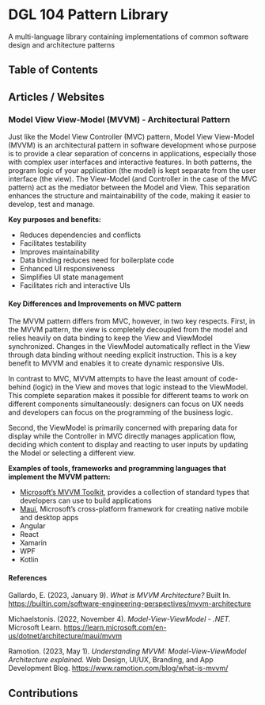 # DGL 104 Pattern Library
A multi-language library containing implementations of common software design and architecture patterns 



## Table of Contents



## Articles / Websites

### Model View View-Model (MVVM) - Architectural Pattern

Just like the Model View Controller (MVC) pattern, Model View View-Model (MVVM) is an architectural pattern in software development whose purpose is to provide a clear separation of concerns in applications, especially those with complex user interfaces and interactive features. In both patterns, the program logic of your application (the model) is kept separate from the user interface (the view). The View-Model (and Controller in the case of the MVC pattern) act as the mediator between the Model and View. This separation enhances the structure and maintainability of the code, making it easier to develop, test and manage.  

**Key purposes and benefits:**
* Reduces dependencies and conflicts 
* Facilitates testability
* Improves maintainability
* Data binding reduces need for boilerplate code
* Enhanced UI responsiveness
* Simplifies UI state management
* Facilitates rich and interactive UIs

#### Key Differences and Improvements on MVC pattern

The MVVM pattern differs from MVC, however, in two key respects. First, in the MVVM pattern, the view is completely decoupled from the model and relies heavily on data binding to keep the View and ViewModel synchronized. Changes in the ViewModel automatically reflect in the View through data binding without needing explicit instruction. This is a key benefit to MVVM and enables it to create dynamic responsive UIs. 

In contrast to MVC, MVVM attempts to have the least amount of code-behind (logic) in the View and moves that logic instead to the ViewModel. This complete separation makes it possible for different teams to work on different components simultaneously: designers can focus on UX needs and developers can focus on the programming of the business logic.  

Second, the ViewModel is primarily concerned with preparing data for display while the Controller in MVC directly manages application flow, deciding which content to display and reacting to user inputs by updating the Model or selecting a different view. 

**Examples of tools, frameworks and programming languages that implement the MVVM pattern:** 
* [Microsoft’s MVVM Toolkit](https://learn.microsoft.com/en-us/dotnet/communitytoolkit/mvvm/), provides a collection of standard types that developers can use to build applications  
* [Maui](https://learn.microsoft.com/en-us/dotnet/maui/what-is-maui?view=net-maui-7.0), Microsoft’s cross-platform framework for creating native mobile and desktop apps 
* Angular 
* React
* Xamarin 
* WPF
* Kotlin 

#### References

Gallardo, E. (2023, January 9). _What is MVVM Architecture?_ Built In. https://builtin.com/software-engineering-perspectives/mvvm-architecture 

Michaelstonis. (2022, November 4). _Model-View-ViewModel - .NET._ Microsoft Learn. https://learn.microsoft.com/en-us/dotnet/architecture/maui/mvvm 

Ramotion. (2023, May 1). _Understanding MVVM: Model-View-ViewModel Architecture explained._ Web Design, UI/UX, Branding, and App Development Blog. https://www.ramotion.com/blog/what-is-mvvm/ 

## Contributions 

